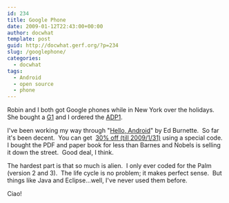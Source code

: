 ```yaml
---
id: 234
title: Google Phone
date: 2009-01-12T22:43:00+00:00
author: docwhat
template: post
guid: http://docwhat.gerf.org/?p=234
slug: /googlephone/
categories:
  - docwhat
tags:
  - Android
  - open source
  - phone
---
```

Robin and I both got Google phones while in New York over the holidays.  She bought a <a href="http://www.t-mobileg1.com/">G1</a> and I ordered the <a href="http://code.google.com/android/dev-devices.html">ADP1</a>.

I've been working my way through "<a href="http://www.pragprog.com/titles/eband/hello-android">Hello, Android</a>" by Ed Burnette.  So far it's been decent.  You can get  <a href="http://blogs.zdnet.com/Burnette/?p=704">30% off (till 2009/1/31)</a> using a special code.  I bought the PDF and paper book for less than Barnes and Nobels is selling it down the street.  Good deal, I think.

<!-- more -->

The hardest part is that so much is alien.  I only ever coded for the Palm (version 2 and 3).  The life cycle is no problem; it makes perfect sense.  But things like Java and Eclipse...well, I've never used them before.

Ciao!